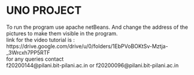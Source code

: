 <h1> UNO PROJECT </h1>
To run the program use apache netBeans. And change the address of the pictures to make them visible in the program.<br>
link for the video tutorial is : https://drive.google.com/drive/u/0/folders/1EbPVoBOKtSv-Mztja-_3Wrcxh7PP5RTF
<br>
for any queries contact <br>
f20200144@pilani.bit-pilani.ac.in or
f20200096@pilani.bit-pilani.ac.in
